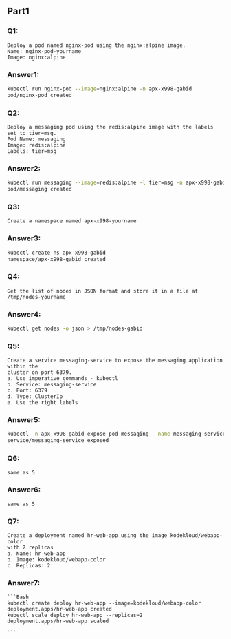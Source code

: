 ## Part1

### Q1:
	Deploy a pod named nginx-pod using the nginx:alpine image.
	Name: nginx-pod-yourname
	Image: nginx:alpine
	
### Answer1:
```Bash
kubectl run nginx-pod --image=nginx:alpine -n apx-x998-gabid
pod/nginx-pod created
```

### Q2:
	Deploy a messaging pod using the redis:alpine image with the labels set to tier=msg.
	Pod Name: messaging
	Image: redis:alpine
	Labels: tier=msg
	
### Answer2:
```Bash
kubectl run messaging --image=redis:alpine -l tier=msg -n apx-x998-gabid
pod/messaging created
```

### Q3:
	Create a namespace named apx-x998-yourname

### Answer3:
```Bash
kubectl create ns apx-x998-gabid
namespace/apx-x998-gabid created
```

### Q4:
	Get the list of nodes in JSON format and store it in a file at /tmp/nodes-yourname

### Answer4:
```Bash
kubectl get nodes -o json > /tmp/nodes-gabid
```

### Q5:
	Create a service messaging-service to expose the messaging application within the
	cluster on port 6379.
	a. Use imperative commands - kubectl
	b. Service: messaging-service
	c. Port: 6379
	d. Type: ClusterIp
	e. Use the right labels
	
### Answer5:
```Bash
kubectl -n apx-x998-gabid expose pod messaging --name messaging-service --port 6379
service/messaging-service exposed
```

### Q6:
	same as 5
	
### Answer6:
	same as 5

### Q7:
	Create a deployment named hr-web-app using the image kodekloud/webapp-color
	with 2 replicas
	a. Name: hr-web-app
	b. Image: kodekloud/webapp-color
	c. Replicas: 2
	
### Answer7:
	```Bash
	kubectl create deploy hr-web-app --image=kodekloud/webapp-color
	deployment.apps/hr-web-app created
	kubectl scale deploy hr-web-app --replicas=2
	deployment.apps/hr-web-app scaled
	
	```



